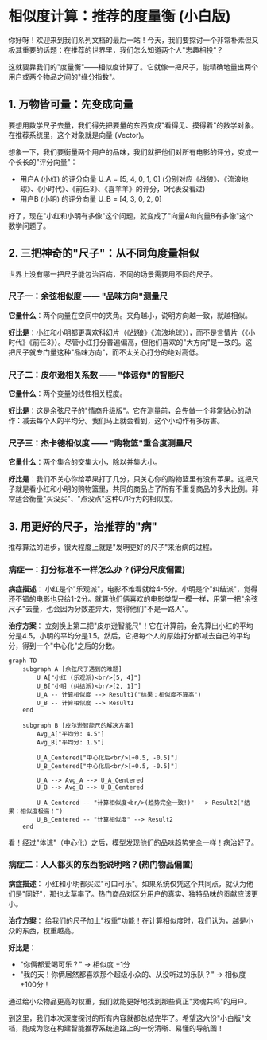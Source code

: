 # 相似度计算：推荐的度量衡 (小白版)

你好呀！欢迎来到我们系列文档的最后一站！今天，我们要探讨一个非常朴素但又极其重要的话题：在推荐的世界里，我们怎么知道两个人"志趣相投"？

这就要靠我们的"度量衡"——相似度计算了。它就像一把尺子，能精确地量出两个用户或两个物品之间的"缘分指数"。

## 1. 万物皆可量：先变成向量

要想用数学尺子去量，我们得先把要量的东西变成"看得见、摸得着"的数学对象。在推荐系统里，这个对象就是向量 (Vector)。

想象一下，我们要衡量两个用户的品味，我们就把他们对所有电影的评分，变成一个长长的"评分向量"：

- 用户A (小红) 的评分向量 U_A = [5, 4, 0, 1, 0] (分别对应《战狼》、《流浪地球》、《小时代》、《前任3》、《喜羊羊》的评分，0代表没看过)
- 用户B (小明) 的评分向量 U_B = [4, 3, 0, 2, 0]

好了，现在"小红和小明有多像"这个问题，就变成了"向量A和向量B有多像"这个数学问题了。

## 2. 三把神奇的"尺子"：从不同角度量相似

世界上没有哪一把尺子能包治百病，不同的场景需要用不同的尺子。

### 尺子一：余弦相似度 —— "品味方向"测量尺

**它量什么**：两个向量在空间中的夹角。夹角越小，说明方向越一致，就越相似。

**好比是**：小红和小明都更喜欢科幻片（《战狼》《流浪地球》），而不是言情片（《小时代》《前任3》）。尽管小红打分普遍偏高，但他们喜欢的"大方向"是一致的。这把尺子就专门量这种"品味方向"，而不太关心打分的绝对高低。

### 尺子二：皮尔逊相关系数 —— "体谅你"的智能尺

**它量什么**：两个变量的线性相关程度。

**好比是**：这是余弦尺子的"情商升级版"。它在测量前，会先做一个非常贴心的动作：减去每个人的平均分。我们马上就会看到，这个小动作有多厉害。

### 尺子三：杰卡德相似度 —— "购物篮"重合度测量尺

**它量什么**：两个集合的交集大小，除以并集大小。

**好比是**：我们不关心你给苹果打了几分，只关心你的购物篮里有没有苹果。这把尺子就是看小红和小明的购物篮里，共同的商品占了所有不重复商品的多大比例。非常适合衡量"买没买"、"点没点"这种0/1行为的相似度。

## 3. 用更好的尺子，治推荐的"病"

推荐算法的进步，很大程度上就是"发明更好的尺子"来治病的过程。

### 病症一：打分标准不一样怎么办？(评分尺度偏置)

**病症描述**：
小红是个"乐观派"，电影不难看就给4-5分。小明是个"纠结派"，觉得还不错的电影也只给1-2分。就算他们俩喜欢的电影类型一模一样，用第一把"余弦尺子"去量，也会因为分数差异大，觉得他们"不是一路人"。

**治疗方案**：
立刻换上第二把"皮尔逊智能尺"！它在计算前，会先算出小红的平均分是4.5，小明的平均分是1.5。然后，它把每个人的原始打分都减去自己的平均分，得到一个"中心化"之后的分数。

```mermaid
graph TD
    subgraph A [余弦尺子遇到的难题]
        U_A["小红 (乐观派)<br/>[5, 4]"]
        U_B["小明 (纠结派)<br/>[2, 1]"]
        U_A -- 计算相似度 --> Result1("结果：相似度不算高")
        U_B -- 计算相似度 --> Result1
    end
    
    subgraph B [皮尔逊智能尺的解决方案]
        Avg_A["平均分: 4.5"]
        Avg_B["平均分: 1.5"]
        
        U_A_Centered["中心化后<br/>[+0.5, -0.5]"]
        U_B_Centered["中心化后<br/>[+0.5, -0.5]"]

        U_A --> Avg_A --> U_A_Centered
        U_B --> Avg_B --> U_B_Centered
        
        U_A_Centered -- "计算相似度<br/>(趋势完全一致!)" --> Result2("结果：相似度极高！")
        U_B_Centered -- "计算相似度" --> Result2
    end
```

看！经过"体谅"（中心化）之后，模型发现他们的品味趋势完全一样！病治好了。

### 病症二：人人都买的东西能说明啥？(热门物品偏置)

**病症描述**：
小红和小明都买过"可口可乐"。如果系统仅凭这个共同点，就认为他们是"同好"，那也太草率了。热门商品对区分用户的真实、独特品味的贡献应该更小。

**治疗方案**：
给我们的尺子加上"权重"功能！在计算相似度时，我们认为，越是小众的东西，权重越高。

**好比是**：
- "你俩都爱喝可乐？" -> 相似度 +1分
- "我的天！你俩居然都喜欢那个超级小众的、从没听过的乐队？" -> 相似度 +100分！

通过给小众物品更高的权重，我们就能更好地找到那些真正"灵魂共鸣"的用户。

到这里，我们本次深度探讨的所有内容就都总结完毕了。希望这六份"小白版"文档，能成为您在构建智能推荐系统道路上的一份清晰、易懂的导航图！
